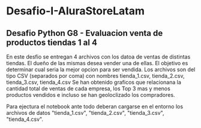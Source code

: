 # Desafio-I-AluraStoreLatam
## Desafio Python G8 - Evaluacion venta de productos tiendas 1 al 4
En este desfio se entregan 4 archivos con los datoa de ventas de distintas tiendas.
El dueño de las mismas desea vender una de ellas.
El objetivo es determinar cual seria la mejor opcion para ser vendida.
Los archivos son del tipo CSV (separados por coma) con nombres
tienda_1.csv, tienda_2.csv, tienda_3.csv, tienda_4.csv
Se han obtenido graficos que relacionana la cantidad total de ventas de cada empresa,
los Top 3 mas y  menos productos vendidos e incluso se han geoloclizado los compradores.

Para ejectura el notebook ante todo deberan cargarse en el entorno los archivos de datos
"tienda_1.csv", "tienda_2.csv", "tienda_3.csv", "tienda_4.csv".
